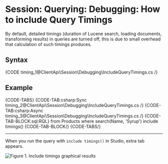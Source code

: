 # Session: Querying: Debugging: How to include Query Timings

By default, detailed timings (duration of Lucene search, loading documents, transforming results) in queries are turned off, this is due to small overhead that calculation of such timings produces.

## Syntax

{CODE timing_1@ClientApi\Session\Debugging\IncludeQueryTimings.cs /}

## Example

{CODE-TABS}
{CODE-TAB:csharp:Sync timing_2@ClientApi\Session\Debugging\IncludeQueryTimings.cs /}
{CODE-TAB:csharp:Async timing_3@ClientApi\Session\Debugging\IncludeQueryTimings.cs /}
{CODE-TAB-BLOCK:sql:RQL}
from Products 
where search(Name, 'Syrup')
include timings()
{CODE-TAB-BLOCK/}
{CODE-TABS/}

<hr />

When you run the query with `include timings()` in Studio, extra tab appears. 

![Figure 1. Include timings graphical results](images/include-timings-1.png "Include timings results")
